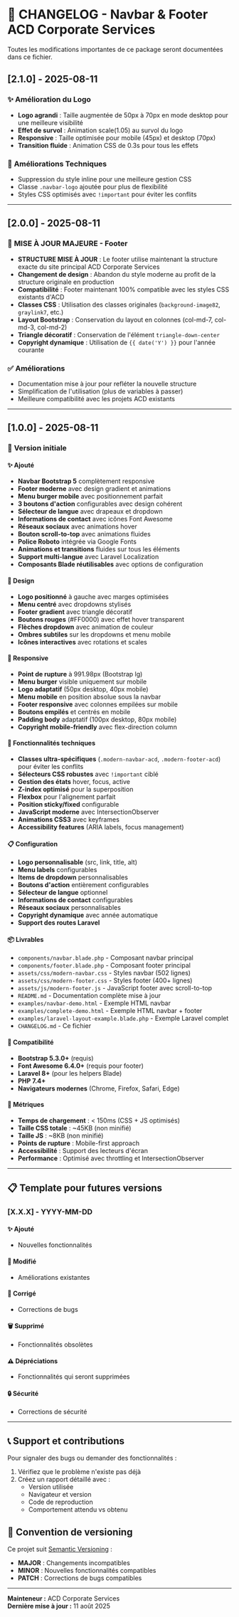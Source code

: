 # 📝 CHANGELOG - Navbar & Footer ACD Corporate Services

Toutes les modifications importantes de ce package seront documentées dans ce fichier.

## [2.1.0] - 2025-08-11

### ✨ **Amélioration du Logo**
- **Logo agrandi** : Taille augmentée de 50px à 70px en mode desktop pour une meilleure visibilité
- **Effet de survol** : Animation scale(1.05) au survol du logo
- **Responsive** : Taille optimisée pour mobile (45px) et desktop (70px)
- **Transition fluide** : Animation CSS de 0.3s pour tous les effets

### 🔧 **Améliorations Techniques**
- Suppression du style inline pour une meilleure gestion CSS
- Classe `.navbar-logo` ajoutée pour plus de flexibilité
- Styles CSS optimisés avec `!important` pour éviter les conflits

---

## [2.0.0] - 2025-08-11

### 🔄 **MISE À JOUR MAJEURE - Footer**
- **STRUCTURE MISE À JOUR** : Le footer utilise maintenant la structure exacte du site principal ACD Corporate Services
- **Changement de design** : Abandon du style moderne au profit de la structure originale en production  
- **Compatibilité** : Footer maintenant 100% compatible avec les styles CSS existants d'ACD
- **Classes CSS** : Utilisation des classes originales (`background-image82`, `graylink7`, etc.)
- **Layout Bootstrap** : Conservation du layout en colonnes (col-md-7, col-md-3, col-md-2)
- **Triangle décoratif** : Conservation de l'élément `triangle-down-center`
- **Copyright dynamique** : Utilisation de `{{ date('Y') }}` pour l'année courante

### ✅ **Améliorations**
- Documentation mise à jour pour refléter la nouvelle structure
- Simplification de l'utilisation (plus de variables à passer)
- Meilleure compatibilité avec les projets ACD existants

---

## [1.0.0] - 2025-08-11

### 🎉 **Version initiale**

#### ✨ **Ajouté**
- **Navbar Bootstrap 5** complètement responsive
- **Footer moderne** avec design gradient et animations
- **Menu burger mobile** avec positionnement parfait
- **3 boutons d'action** configurables avec design cohérent
- **Sélecteur de langue** avec drapeaux et dropdown
- **Informations de contact** avec icônes Font Awesome
- **Réseaux sociaux** avec animations hover
- **Bouton scroll-to-top** avec animations fluides
- **Police Roboto** intégrée via Google Fonts
- **Animations et transitions** fluides sur tous les éléments
- **Support multi-langue** avec Laravel Localization
- **Composants Blade réutilisables** avec options de configuration

#### 🎨 **Design**
- **Logo positionné** à gauche avec marges optimisées
- **Menu centré** avec dropdowns stylisés
- **Footer gradient** avec triangle décoratif
- **Boutons rouges** (#FF0000) avec effet hover transparent
- **Flèches dropdown** avec animation de couleur
- **Ombres subtiles** sur les dropdowns et menu mobile
- **Icônes interactives** avec rotations et scales

#### 📱 **Responsive**
- **Point de rupture** à 991.98px (Bootstrap lg)
- **Menu burger** visible uniquement sur mobile
- **Logo adaptatif** (50px desktop, 40px mobile)
- **Menu mobile** en position absolue sous la navbar
- **Footer responsive** avec colonnes empilées sur mobile
- **Boutons empilés** et centrés en mobile
- **Padding body** adaptatif (100px desktop, 80px mobile)
- **Copyright mobile-friendly** avec flex-direction column

#### 🔧 **Fonctionnalités techniques**
- **Classes ultra-spécifiques** (`.modern-navbar-acd`, `.modern-footer-acd`) pour éviter les conflits
- **Sélecteurs CSS robustes** avec `!important` ciblé
- **Gestion des états** hover, focus, active
- **Z-index optimisé** pour la superposition
- **Flexbox** pour l'alignement parfait
- **Position sticky/fixed** configurable
- **JavaScript moderne** avec IntersectionObserver
- **Animations CSS3** avec keyframes
- **Accessibility features** (ARIA labels, focus management)

#### 📋 **Configuration**
- **Logo personnalisable** (src, link, title, alt)
- **Menu labels** configurables
- **Items de dropdown** personnalisables
- **Boutons d'action** entièrement configurables
- **Sélecteur de langue** optionnel
- **Informations de contact** configurables
- **Réseaux sociaux** personnalisables
- **Copyright dynamique** avec année automatique
- **Support des routes Laravel**

#### 📦 **Livrables**
- `components/navbar.blade.php` - Composant navbar principal
- `components/footer.blade.php` - Composant footer principal
- `assets/css/modern-navbar.css` - Styles navbar (502 lignes)
- `assets/css/modern-footer.css` - Styles footer (400+ lignes)
- `assets/js/modern-footer.js` - JavaScript footer avec scroll-to-top
- `README.md` - Documentation complète mise à jour
- `examples/navbar-demo.html` - Exemple HTML navbar
- `examples/complete-demo.html` - Exemple HTML navbar + footer
- `examples/laravel-layout-example.blade.php` - Exemple Laravel complet
- `CHANGELOG.md` - Ce fichier

#### 🎯 **Compatibilité**
- **Bootstrap 5.3.0+** (requis)
- **Font Awesome 6.4.0+** (requis pour footer)
- **Laravel 8+** (pour les helpers Blade)
- **PHP 7.4+**
- **Navigateurs modernes** (Chrome, Firefox, Safari, Edge)

#### 📐 **Métriques**
- **Temps de chargement** : < 150ms (CSS + JS optimisés)
- **Taille CSS totale** : ~45KB (non minifié)
- **Taille JS** : ~8KB (non minifié)
- **Points de rupture** : Mobile-first approach
- **Accessibilité** : Support des lecteurs d'écran
- **Performance** : Optimisé avec throttling et IntersectionObserver

---

## 📋 **Template pour futures versions**

### [X.X.X] - YYYY-MM-DD

#### ✨ **Ajouté**
- Nouvelles fonctionnalités

#### 🔄 **Modifié**
- Améliorations existantes

#### 🐛 **Corrigé**
- Corrections de bugs

#### 🗑️ **Supprimé**
- Fonctionnalités obsolètes

#### ⚠️ **Dépréciations**
- Fonctionnalités qui seront supprimées

#### 🔒 **Sécurité**
- Corrections de sécurité

---

## 📞 **Support et contributions**

Pour signaler des bugs ou demander des fonctionnalités :
1. Vérifiez que le problème n'existe pas déjà
2. Créez un rapport détaillé avec :
   - Version utilisée
   - Navigateur et version
   - Code de reproduction
   - Comportement attendu vs obtenu

## 📄 **Convention de versioning**

Ce projet suit [Semantic Versioning](https://semver.org/) :
- **MAJOR** : Changements incompatibles
- **MINOR** : Nouvelles fonctionnalités compatibles
- **PATCH** : Corrections de bugs compatibles

---

**Mainteneur :** ACD Corporate Services  
**Dernière mise à jour :** 11 août 2025
